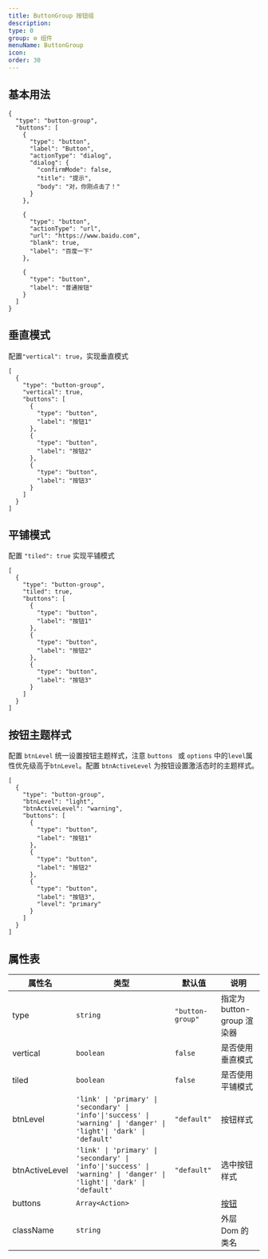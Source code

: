 ```yaml
---
title: ButtonGroup 按钮组
description:
type: 0
group: ⚙ 组件
menuName: ButtonGroup
icon:
order: 30
---
```


## 基本用法

```schema: scope="body"
{
  "type": "button-group",
  "buttons": [
    {
      "type": "button",
      "label": "Button",
      "actionType": "dialog",
      "dialog": {
        "confirmMode": false,
        "title": "提示",
        "body": "对，你刚点击了！"
      }
    },

    {
      "type": "button",
      "actionType": "url",
      "url": "https://www.baidu.com",
      "blank": true,
      "label": "百度一下"
    },

    {
      "type": "button",
      "label": "普通按钮"
    }
  ]
}
```

## 垂直模式

配置`"vertical": true`，实现垂直模式

```schema: scope="body"
[
  {
    "type": "button-group",
    "vertical": true,
    "buttons": [
      {
        "type": "button",
        "label": "按钮1"
      },
      {
        "type": "button",
        "label": "按钮2"
      },
      {
        "type": "button",
        "label": "按钮3"
      }
    ]
  }
]
```

## 平铺模式

配置 `"tiled": true` 实现平铺模式

```schema: scope="body"
[
  {
    "type": "button-group",
    "tiled": true,
    "buttons": [
      {
        "type": "button",
        "label": "按钮1"
      },
      {
        "type": "button",
        "label": "按钮2"
      },
      {
        "type": "button",
        "label": "按钮3"
      }
    ]
  }
]
```

## 按钮主题样式

配置 `btnLevel` 统一设置按钮主题样式，注意 `buttons ` 或 `options` 中的`level`属性优先级高于`btnLevel`。配置 `btnActiveLevel` 为按钮设置激活态时的主题样式。

```schema: scope="body"
[
  {
    "type": "button-group",
    "btnLevel": "light",
    "btnActiveLevel": "warning",
    "buttons": [
      {
        "type": "button",
        "label": "按钮1"
      },
      {
        "type": "button",
        "label": "按钮2"
      },
      {
        "type": "button",
        "label": "按钮3",
        "level": "primary"
      }
    ]
  }
]
```

## 属性表

| 属性名         | 类型                                                                                                                | 默认值           | 说明                       |
| -------------- | ------------------------------------------------------------------------------------------------------------------- | ---------------- | -------------------------- |
| type           | `string`                                                                                                            | `"button-group"` | 指定为 button-group 渲染器 |
| vertical       | `boolean`                                                                                                           | `false`          | 是否使用垂直模式           |
| tiled          | `boolean`                                                                                                           | `false`          | 是否使用平铺模式           |
| btnLevel       | `'link' \| 'primary' \| 'secondary' \| 'info'\|'success' \| 'warning' \| 'danger' \| 'light'\| 'dark' \| 'default'` | `"default"`      | 按钮样式                   |
| btnActiveLevel | `'link' \| 'primary' \| 'secondary' \| 'info'\|'success' \| 'warning' \| 'danger' \| 'light'\| 'dark' \| 'default'` | `"default"`      | 选中按钮样式               |
| buttons        | `Array<Action>`                                                                                                     |                  | [按钮](./action)           |
| className      | `string`                                                                                                            |                  | 外层 Dom 的类名            |
